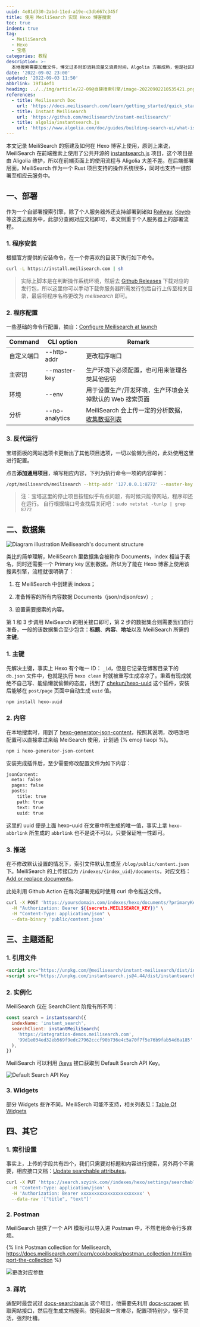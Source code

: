 ```yaml
---
uuid: 4e81d330-2abd-11ed-a19e-c3db667c345f
title: 使用 MeiliSearch 实现 Hexo 博客搜索
toc: true
indent: true
tag:
  - MeiliSearch
  - Hexo
  - 宝塔
categories: 教程
description: >-
  本地搜索需要加载文件，博文过多时即消耗流量又浪费时间，Algolia 方案成熟，但是社区版搜索次数有所限制，使用量上来后容易超额，如此自建搜索引擎 MeiliSearch 似乎就是个不错的选择了。
date: '2022-09-02 23:00'
updated: '2022-09-03 11:50'
abbrlink: 19f14ef1
headimg: ../../img/article/22-09@自建搜索引擎/image-20220902210535421.png
references:
  - title: Meilisearch Doc
    url: 'https://docs.meilisearch.com/learn/getting_started/quick_start.html'
  - title: Instant Meilisearch
    url: 'https://github.com/meilisearch/instant-meilisearch/'
  - title: algolia/instantsearch.js
    url: 'https://www.algolia.com/doc/guides/building-search-ui/what-is-instantsearch/js/'
---
```


本文记录 MeiliSearch 的搭建及如何在 Hexo 博客上使用，原则上来说，MeiliSearch 在前端搜索上使用了公共开源的 [instantsearch.js](https://github.com/algolia/instantsearch.js) 项目，这个项目是由 Aligolia 维护，所以在前端页面上的使用流程与 Aligolia 大差不差。在后端部署层面，MeiliSearch  作为一个 Rust 项目支持的操作系统很多，同时也支持一键部署至相应云服务中。

## 一、部署

作为一个自部署搜索引擎，除了个人服务器外还支持部署到诸如 [Railway](https://docs.meilisearch.com/learn/cookbooks/railway.html), [Koyeb](https://docs.meilisearch.com/learn/cookbooks/koyeb.html) 等这类云服务中，此部分查阅对应文档即可，本文侧重于个人服务器上的部署流程。

### 1. 程序安装

根据官方提供的安装命令，在一个你喜欢的目录下执行如下命令。

```sh 本文中将程序存放于 opt/meilisearch 目录，下不赘述
curl -L https://install.meilisearch.com | sh
```

> 实际上脚本是在判断操作系统环境，然后去 [Github Releases](https://github.com/meilisearch/meilisearch/releases) 下载对应的发行包，所以这里你可以手动下载你服务器所需发行包后自行上传至相关目录，最后将程序名称更改为 *meilisearch*  即可。

### 2. 程序配置

一些基础的命令行配置，摘自：[Configure Meilisearch at launch](https://docs.meilisearch.com/learn/configuration/instance_options.html#command-line-options-and-flags)

| Command    | CLI option     | Remark                                                   |
| ---------- | -------------- | -------------------------------------------------------- |
| 自定义端口 | --http-addr    | 更改程序端口                                             |
| 主密钥     | --master-key   | 生产环境下必须配置，也可用来管理各类其他密钥             |
| 环境       | --env          | 用于设置生产/开发环境，生产环境会关掉默认的 Web 搜索页面 |
| 分析       | --no-analytics | MeiliSearch 会上传一定的分析数据，[收集数据列表](https://docs.meilisearch.com/learn/what_is_meilisearch/telemetry.html#exhaustive-list-of-all-collected-data)       |

### 3. 反代运行

宝塔面板的网站选项卡更新出了其他项目选项，一切以偷懒为目的，此处使用这里进行配置。

点击**添加通用项目**，填写相应内容，下列为执行命令一项的内容举例：

```sh 执行命令
/opt/meilisearch/meilisearch --http-addr '127.0.0.1:8772' --master-key 'xxxx' --env production --no-analytics
```

> 注：宝塔这里的停止项目按钮似乎有点问题，有时候只能停网站，程序却还在运行。
> 自行根据端口号查找后关闭吧：`sudo netstat -tunlp | grep 8772`

## 二、数据集

![Diagram illustration Meilisearch's document structure](../../img/article/22-09@自建搜索引擎/document_structure.svg)

类比的简单理解，MeiliSearch 里数据集合被称作 Documents，index 相当于表名，同时还需要一个 Primary key 区别数据。所以为了能在 Hexo 博客上使用该搜素引擎，流程就很明确了：

1. 在 MeiliSearch 中创建表 indexs；

2. 准备博客的所有内容数据 Documents（json/ndjson/csv）;

3. 设置需要搜索的内容。

第 1 和 3 步调用 MeiSearch 的相关接口即可，第 2 步的数据集合则需要我们自行准备，一般的该数据集合至少包含：**标题**、**内容**、**地址**以及 MeiliSearch 所需的**主键**。

### 1. 主键

先解决主键，事实上 Hexo 有个唯一 ID： `_id`，但是它记录在博客目录下的 `db.json` 文件中，也就是执行 `hexo clean` 时就被重写生成凉凉了。秉着有现成就绝不自己写、能偷懒就偷懒的态度，找到了 [chekun/hexo-uuid](https://github.com/chekun/hexo-uuid) 这个插件，安装后能够在 `post/page` 页面中自动生成 `uuid` 值。

```sh
npm install hexo-uuid
```

### 2. 内容

在本地搜索时，用到了 [hexo-generator-json-content](https://github.com/alexbruno/hexo-generator-json-content)，按照其说明，改吧改吧配置可以直接拿过来给 MeiSearch 使用，计划通 {% emoji tiaopi %}。

```sh
npm i hexo-generator-json-content
```

安装完成插件后，至少需要修改配置文件为如下内容：

```sh blog/_config.yml
jsonContent: 
  meta: false 
  pages: false 
  posts: 
    title: true 
    path: true 
    text: true 
    uuid: true
```

这里的 uuid 便是上面 hexo-uuid 在文章中所生成的唯一值，事实上拿 `hexo-abbrlink` 所生成的 `abbrlink` 也不是说不可以，只要保证唯一性即可。

### 3. 推送

在不修改默认设置的情况下，索引文件默认生成至 `/blog/public/content.json` 下。MeiliSearch 的上传接口为 `/indexes/{index_uid}/documents`，对应文档：[Add or replace documents](https://docs.meilisearch.com/reference/api/documents.html#add-or-replace-documents)。

此处利用 Github Action 在每次部署完成时使用 curl 命令推送文件。

```sh index 为 hexo，主键指定为 uuid
curl -X POST 'https://yoursdomain.com/indexes/hexo/documents/?primaryKey=uuid' \
  -H "Authorization: Bearer ${{secrets.MEILISEARCH_KEY}}" \
  -H "Content-Type: application/json" \
  --data-binary 'public/content.json'
```

## 三、主题适配

### 1. 引用文件

```html
<script src="https://unpkg.com/@meilisearch/instant-meilisearch/dist/instant-meilisearch.umd.min.js"></script>
<script src="https://unpkg.com/instantsearch.js@4.44/dist/instantsearch.production.min.js"></script>
```

### 2. 实例化

MeiliSearch 仅在 SearchClient 阶段有所不同：

```js 填入 MeiliSearch 服务端地址和 SearchKey
const search = instantsearch({
  indexName: 'instant_search',
  searchClient: instantMeiliSearch(
    'https://integration-demos.meilisearch.com',
    '99d1e034ed32eb569f9edc27962cccf90b736e4c5a70f7f5e76b9fab54d6a185'
  ),
})
```

MeiliSearch 可以利用 [/keys](https://docs.meilisearch.com/reference/api/keys.html#get-all-keys) 接口获取到 Default Search API Key。

![Default Search API Key](../../img/article/22-09@自建搜索引擎/image-20220903114123344.png)

### 3. Widgets

部分 Widgets 些许不同，MeiliSerch 可能不支持，相关列表见：[Table Of Widgets](https://github.com/meilisearch/instant-meilisearch#table-of-widgets)

## 四、其它

### 1. 索引设置

事实上，上传的字段共有四个，我们只需要对标题和内容进行搜索，另外两个不需要，相应接口文档：[Update searchable attributes](https://docs.meilisearch.com/reference/api/settings.html#update-searchable-attributes)。

```sh 需要主密钥认证
curl -X PUT 'https://search.szyink.com//indexes/hexo/settings/searchable-attributes' \
  -H 'Content-Type: application/json' \
  -H 'Authorization: Bearer xxxxxxxxxxxxxxxxxxxxxxx' \
  --data-raw '["title", "text"]'
```

### 2. Postman

MeiliSearch 提供了一个 API 模板可以导入进 Postman 中，不然老用命令行多麻烦。

{% link Postman collection for Meilisearch, https://docs.meilisearch.com/learn/cookbooks/postman_collection.html#import-the-collection %}

![更改对应参数](../../img/article/22-09@自建搜索引擎/image-20220903112249534.png)

### 3. 踩坑

适配时最尝试过 [docs-searchbar.js](https://github.com/meilisearch/docs-searchbar.js) 这个项目，他需要先利用 [docs-scraper](https://github.com/meilisearch/docs-scraper) 抓取网站接口，然后在生成文档搜索。使用起来一言难尽，配置项特别少，很不灵活，强烈吐槽。

